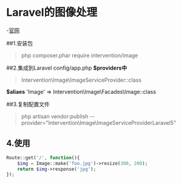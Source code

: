 Laravel的图像处理
==================

-[官网](http://image.intervention.io/)

##1.安装包
> php composer.phar require intervention/image

##2.集成到Laravel config/app.php
**$providers中**
> Intervention\Image\ImageServiceProvider::class

**$aliaes**
'Image' => Intervention\Image\Facades\Image::class

##3.复制配置文件
> php artisan vendor:publish --provider="Intervention\Image\ImageServiceProviderLaravel5"


## 4.使用
```php
Route::get('/', function(){
    $img = Image::make('foo.jpg')->resize(300, 200);
    return $img->response('jpg');
});
```

